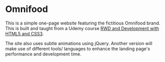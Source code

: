 # Omnifood

This is a simple one-page website featuring the fictitious Omnifood brand. This is built and taught from a Udemy course [RWD and Development with HTML5 and CSS3](https://www.udemy.com/design-and-develop-a-killer-website-with-html5-and-css3/). 

The site also uses subtle animations using jQuery. Another version will make use of different tools/ languages to enhance the landing page's performance and development time. 
